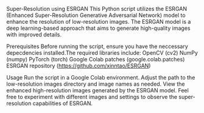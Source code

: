 Super-Resolution using ESRGAN
This Python script utilizes the ESRGAN (Enhanced Super-Resolution Generative Adversarial Network) model to enhance the resolution of low-resolution images. The ESRGAN model is a deep learning-based approach that aims to generate high-quality images with improved details.


Prerequisites
Before running the script, ensure you have the neccessary depecdencies installed.The required libraries include:
OpenCV (cv2)
NumPy (numpy)
PyTorch (torch)
Google Colab patches (google.colab.patches)
ESRGAN repository (https://github.com/xinntao/ESRGAN)



Usage
Run the script in a Google Colab environment.
Adjust the path to the low-resolution images directory and image names as needed.
View the enhanced high-resolution images generated by the ESRGAN model.
Feel free to experiment with different images and settings to observe the super-resolution capabilities of ESRGAN.





